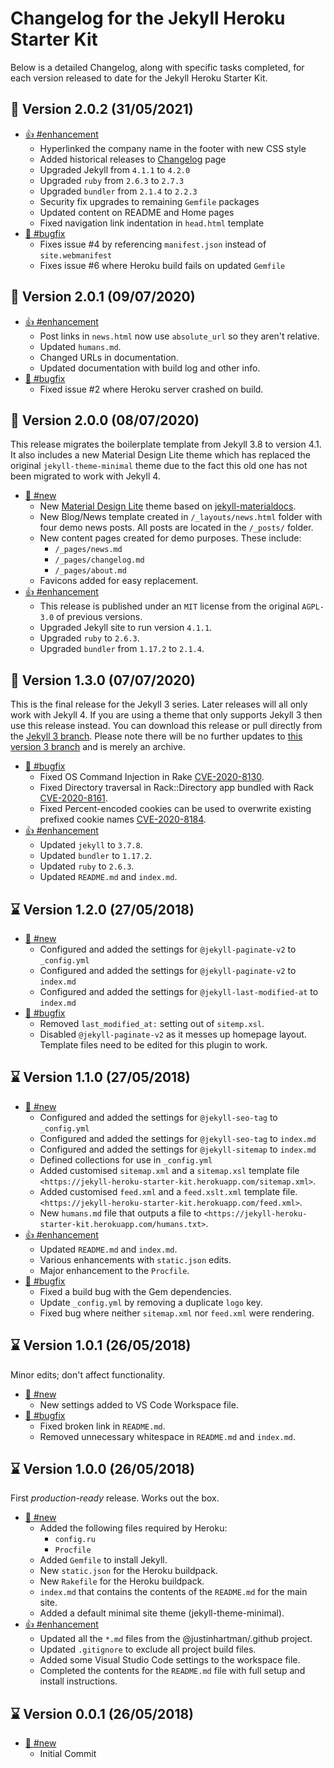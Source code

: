 # Changelog for the Jekyll Heroku Starter Kit

Below is a detailed Changelog, along with specific tasks completed, for each
version released to date for the Jekyll Heroku Starter Kit.

## 🚀 Version 2.0.2 (31/05/2021)

- [👍 #enhancement](#enhancement)
    - Hyperlinked the company name in the footer with new CSS style
    - Added historical releases to [Changelog](/pages/changelog.html) page
    - Upgraded Jekyll from `4.1.1` to `4.2.0`
    - Upgraded `ruby` from `2.6.3` to `2.7.3`
    - Upgraded `bundler` from `2.1.4` to `2.2.3`
    - Security fix upgrades to remaining `Gemfile` packages
    - Updated content on README and Home pages
    - Fixed navigation link indentation in `head.html` template
- [🐛 #bugfix](#bugfix)
    - Fixes issue #4 by referencing `manifest.json` instead of `site.webmanifest`
    - Fixes issue #6 where Heroku build fails on updated `Gemfile`

## 🚀 Version 2.0.1 (09/07/2020)

- [👍 #enhancement](#enhancement)
    - Post links in `news.html` now use `absolute_url` so they aren't relative.
    - Updated `humans.md`.
    - Changed URLs in documentation.
    - Updated documentation with build log and other info.
- [🐛 #bugfix](#bugfix)
    - Fixed issue #2 where Heroku server crashed on build.

## 🚀 Version 2.0.0 (08/07/2020)

This release migrates the boilerplate template from Jekyll 3.8 to version 4.1.
It also includes a new Material Design Lite theme which has replaced the 
original `jekyll-theme-minimal` theme due to the fact this old one has not 
been migrated to work with Jekyll 4.

- [🔆 #new](#new)
    - New [Material Design Lite][mdl] theme based on 
      [jekyll-materialdocs][theme].
    - New Blog/News template created in `/_layouts/news.html` folder with four 
      demo news posts. All posts are located in the `/_posts/` folder.
    - New content pages created for demo purposes. These include:
        + `/_pages/news.md`
        + `/_pages/changelog.md`
        + `/_pages/about.md`
    - Favicons added for easy replacement.
- [👍 #enhancement](#enhancement)
    - This release is published under an `MIT` license from the original 
      `AGPL-3.0` of previous versions.
    - Upgraded Jekyll site to run version `4.1.1`.
    - Upgraded `ruby` to `2.6.3`.
    - Upgraded `bundler` from `1.17.2` to `2.1.4`.

## 🧪 Version 1.3.0 (07/07/2020)

This is the final release for the Jekyll 3 series. Later releases will all 
only work with Jekyll 4. If you are using a theme that only supports Jekyll 3 
then use this release instead. You can download this release or pull directly 
from the [Jekyll 3 branch][jekyll-v3]. Please note there will be no further 
updates to [this version 3 branch][jekyll-v3] and is merely an archive.

- [🐛 #bugfix](#bugfix)
    - Fixed OS Command Injection in Rake 
      [CVE-2020-8130](https://github.com/advisories/GHSA-jppv-gw3r-w3q8).
    - Fixed Directory traversal in Rack::Directory app bundled with Rack 
      [CVE-2020-8161](https://github.com/advisories/GHSA-5f9h-9pjv-v6j7).
    - Fixed Percent-encoded cookies can be used to overwrite existing prefixed 
      cookie names 
      [CVE-2020-8184](https://github.com/advisories/GHSA-j6w9-fv6q-3q52).
- [👍 #enhancement](#enhancement)
    - Updated `jekyll` to `3.7.8`.
    - Updated `bundler` to `1.17.2`.
    - Updated `ruby` to `2.6.3`.
    - Updated `README.md` and `index.md`.

## ⌛️ Version 1.2.0 (27/05/2018)

- [🔆 #new](#new)
    - Configured and added the settings for `@jekyll-paginate-v2` to 
      `_config.yml`
    - Configured and added the settings for `@jekyll-paginate-v2` to `index.md`
    - Configured and added the settings for `@jekyll-last-modified-at` to 
      `index.md`
- [🐛 #bugfix](#bugfix)
    - Removed `last_modified_at:` setting out of `sitemp.xsl`.
    - Disabled `@jekyll-paginate-v2` as it messes up homepage layout. Template
      files need to be edited for this plugin to work.

## ⌛️ Version 1.1.0 (27/05/2018)

- [🔆 #new](#new)
    - Configured and added the settings for `@jekyll-seo-tag` to `_config.yml`
    - Configured and added the settings for `@jekyll-seo-tag` to `index.md`
    - Configured and added the settings for `@jekyll-sitemap` to `index.md`
    - Defined collections for use in `_config.yml`
    - Added customised `sitemap.xml` and a `sitemap.xsl` template file
      `<https://jekyll-heroku-starter-kit.herokuapp.com/sitemap.xml>`.
    - Added customised `feed.xml` and a `feed.xslt.xml` template file.
      `<https://jekyll-heroku-starter-kit.herokuapp.com/feed.xml>`.
    - New `humans.md` file that outputs a file to
      `<https://jekyll-heroku-starter-kit.herokuapp.com/humans.txt>`.
- [👍 #enhancement](#enhancement)
    - Updated `README.md` and `index.md`.
    - Various enhancements with `static.json` edits.
    - Major enhancement to the `Procfile`.
- [🐛 #bugfix](#bugfix)
    - Fixed a build bug with the Gem dependencies.
    - Update `_config.yml` by removing a duplicate `logo` key.
    - Fixed bug where neither `sitemap.xml` nor `feed.xml` were rendering.

## ⌛️ Version 1.0.1 (26/05/2018)

Minor edits; don't affect functionality.

- [🔆 #new](#new)
    - New settings added to VS Code Workspace file.
- [🐛 #bugfix](#bugfix)
    - Fixed broken link in `README.md`.
    - Removed unnecessary whitespace in `README.md` and `index.md`.

## ⌛️ Version 1.0.0 (26/05/2018)

First _production-ready_ release. Works out the box.

- [🔆 #new](#new)
    - Added the following files required by Heroku:
        - `config.ru`
        - `Procfile`
    - Added `Gemfile` to install Jekyll.
    - New `static.json` for the Heroku buildpack.
    - New `Rakefile` for the Heroku buildpack.
    - `index.md` that contains the contents of the `README.md` for the 
      main site.
    - Added a default minimal site theme (jekyll-theme-minimal).
- [👍 #enhancement](#enhancement)
    - Updated all the `*.md` files from the @justinhartman/.github project.
    - Updated `.gitignore` to exclude all project build files.
    - Added some Visual Studio Code settings to the workspace file.
    - Completed the contents for the `README.md` file with full setup and 
      install instructions.

## ⌛️ Version 0.0.1 (26/05/2018)

- [🔆 #new](#new)
    - Initial Commit

[blog]: https://blog.heroku.com/using-http-headers-to-secure-your-site
[theme]: https://github.com/chromatical/jekyll-materialdocs
[jekyll-v3]: https://github.com/justinhartman/jekyll-heroku-starter-kit/tree/jekyll-v3
[mdl]: https://getmdl.io/
